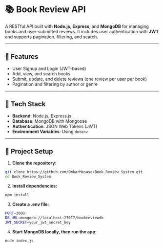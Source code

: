 # 📚 Book Review API

A RESTful API built with **Node.js**, **Express**, and **MongoDB** for managing books and user-submitted reviews. It includes user authentication with **JWT** and supports pagination, filtering, and search.

---

## 🚀 Features

- User Signup and Login (JWT-based)
- Add, view, and search books
- Submit, update, and delete reviews (one review per user per book)
- Pagination and filtering by author or genre

---

## 🧰 Tech Stack

- **Backend**: Node.js, Express.js
- **Database**: MongoDB with Mongoose
- **Authentication**: JSON Web Tokens (JWT)
- **Environment Variables**: Using `dotenv`

---

## 📁 Project Setup

1. **Clone the repository:**

```bash
git clone https://github.com/OmkarMasaye/Book_Review_System.git
cd Book_Review_System
```

2. **Install dependencies:**

```bash
npm install
```

3. **Create a .env file:**

```bash
PORT=3000
DB_URL=mongodb://localhost:27017/bookreviewdb
JWT_SECRET=your_jwt_secret_key
```

4. **Start MongoDB locally, then run the app:**

```bash
node index.js
```


